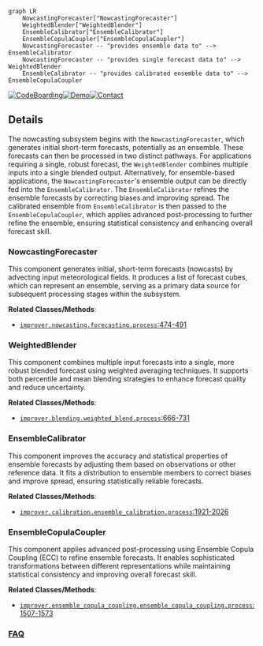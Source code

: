 ```mermaid
graph LR
    NowcastingForecaster["NowcastingForecaster"]
    WeightedBlender["WeightedBlender"]
    EnsembleCalibrator["EnsembleCalibrator"]
    EnsembleCopulaCoupler["EnsembleCopulaCoupler"]
    NowcastingForecaster -- "provides ensemble data to" --> EnsembleCalibrator
    NowcastingForecaster -- "provides single forecast data to" --> WeightedBlender
    EnsembleCalibrator -- "provides calibrated ensemble data to" --> EnsembleCopulaCoupler
```

[![CodeBoarding](https://img.shields.io/badge/Generated%20by-CodeBoarding-9cf?style=flat-square)](https://github.com/CodeBoarding/GeneratedOnBoardings)[![Demo](https://img.shields.io/badge/Try%20our-Demo-blue?style=flat-square)](https://www.codeboarding.org/demo)[![Contact](https://img.shields.io/badge/Contact%20us%20-%20contact@codeboarding.org-lightgrey?style=flat-square)](mailto:contact@codeboarding.org)

## Details

The nowcasting subsystem begins with the `NowcastingForecaster`, which generates initial short-term forecasts, potentially as an ensemble. These forecasts can then be processed in two distinct pathways. For applications requiring a single, robust forecast, the `WeightedBlender` combines multiple inputs into a single blended output. Alternatively, for ensemble-based applications, the `NowcastingForecaster`'s ensemble output can be directly fed into the `EnsembleCalibrator`. The `EnsembleCalibrator` refines the ensemble forecasts by correcting biases and improving spread. The calibrated ensemble from `EnsembleCalibrator` is then passed to the `EnsembleCopulaCoupler`, which applies advanced post-processing to further refine the ensemble, ensuring statistical consistency and enhancing overall forecast skill.

### NowcastingForecaster
This component generates initial, short-term forecasts (nowcasts) by advecting input meteorological fields. It produces a list of forecast cubes, which can represent an ensemble, serving as a primary data source for subsequent processing stages within the subsystem.


**Related Classes/Methods**:

- <a href="https://github.com/metoppv/improver/blob/master/improver/nowcasting/forecasting.py#L474-L491" target="_blank" rel="noopener noreferrer">`improver.nowcasting.forecasting.process`:474-491</a>


### WeightedBlender
This component combines multiple input forecasts into a single, more robust blended forecast using weighted averaging techniques. It supports both percentile and mean blending strategies to enhance forecast quality and reduce uncertainty.


**Related Classes/Methods**:

- <a href="https://github.com/metoppv/improver/blob/master/improver/blending/weighted_blend.py#L666-L731" target="_blank" rel="noopener noreferrer">`improver.blending.weighted_blend.process`:666-731</a>


### EnsembleCalibrator
This component improves the accuracy and statistical properties of ensemble forecasts by adjusting them based on observations or other reference data. It fits a distribution to ensemble members to correct biases and improve spread, ensuring statistically reliable forecasts.


**Related Classes/Methods**:

- <a href="https://github.com/metoppv/improver/blob/master/improver/calibration/ensemble_calibration.py#L1921-L2026" target="_blank" rel="noopener noreferrer">`improver.calibration.ensemble_calibration.process`:1921-2026</a>


### EnsembleCopulaCoupler
This component applies advanced post-processing using Ensemble Copula Coupling (ECC) to refine ensemble forecasts. It enables sophisticated transformations between different representations while maintaining statistical consistency and improving overall forecast skill.


**Related Classes/Methods**:

- <a href="https://github.com/metoppv/improver/blob/master/improver/ensemble_copula_coupling/ensemble_copula_coupling.py#L1507-L1573" target="_blank" rel="noopener noreferrer">`improver.ensemble_copula_coupling.ensemble_copula_coupling.process`:1507-1573</a>




### [FAQ](https://github.com/CodeBoarding/GeneratedOnBoardings/tree/main?tab=readme-ov-file#faq)